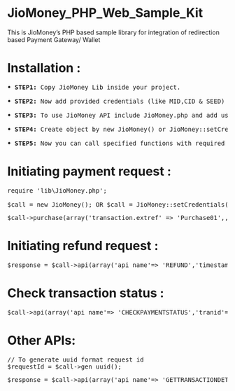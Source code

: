 # JioMoney_PHP_Web_Sample_Kit

This is JioMoney’s PHP based sample library for integration of redirection based Payment Gateway/ Wallet</br>
# Installation :

<pre><b>• STEP1:</b> Copy JioMoney Lib inside your project.
  
<b>• STEP2:</b> Now add provided credentials (like MID,CID & SEED) into lib/config_jiomoney.php file or set during Runtime.
  
<b>• STEP3:</b> To use JioMoney API include JioMoney.php and add use JioMoney\lib\JioMoney;
  
<b>• STEP4:</b> Create object by new JioMoney() or JioMoney::setCredentials(ClientId,MerchnatId,seed,env);
  
<b>• STEP5:</b> Now you can call specified functions with required parameters</br></pre>

# Initiating payment request :</br>

<pre>require 'lib\JioMoney.php';</br>
$call = new JioMoney(); OR $call = JioMoney::setCredentials($clientId,$merchnatId,$seed,$env);
</pre>

<pre>$call->purchase(array('transaction.extref' => 'Purchase01',,'channel' => 'WEB','version' => '2.0','transaction.amount' => '1.00', 'subscriber.customerid'=>'CUST_01','subscriber.customername'=>'demo_name','subscriber.mobilenumber'=>'9812345678','returl'=>'http://return_URL'));</br></pre>     

# Initiating refund request :

<pre>$response = $call->api(array('api_name'=> 'REFUND','timestamp' => date('YmdHis'),'tran_ref_no' => 'Refund01','txn_amount' => '1.00','org_jm_tran_ref_no'=>'Jiomoney_ref_no','org_txn_timestamp'=>'Jiomoney_timestamp','mode'=>'2','additional_info' => 'optional'));</pre>

# Check transaction status :

<pre>$call->api(array('api_name'=> 'CHECKPAYMENTSTATUS','tranid'=>'Purchase1k2sai','mode'=>'2','timestamp' => date('YmdHis'), 'requestid'=>$requestId,'version'=>'3.0'));</pre>

# Other APIs:
<pre>
// To generate uuid format request id
$requestId = $call->gen_uuid();
</pre>

<pre>
$response = $call->api(array('api_name'=> 'GETTRANSACTIONDETAILS','tranid'=>'901033422981','mode'=>'2', 'requestid'=>$requestId));
</pre>

